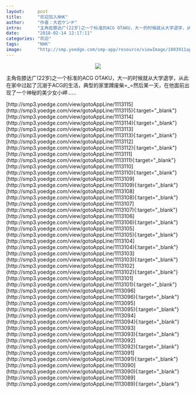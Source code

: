 ```yaml
---
layout:     post
title:      "欢迎加入NHK"
author:     "作者：大岩ケンヂ"
intro:      "主角佐膝达广(22岁)之一个标准的ACG OTAKU，大一的时候就从大学退学，从此在家中过起了沉溺于ACG的生活，典型的家里蹲废柴=_=然后某一天，在他面前出现了一个神秘的美少女小岬......"
date:       "2018-02-14 12:17:11"
categories: "欢迎"
tags:       "NHK"
image:      "http://smp.yoedge.com/smp-app/resource/viewImage/1003911appline.png"
---
```

<div style="text-align: center">
<p><img src="http://smp.yoedge.com/smp-app/resource/viewImage/1003911appline.png"/></p>
</div>
<p class="post-meta">
<span>主角佐膝达广(22岁)之一个标准的ACG OTAKU，大一的时候就从大学退学，从此在家中过起了沉溺于ACG的生活，典型的家里蹲废柴=_=然后某一天，在他面前出现了一个神秘的美少女小岬......</span>
</p>
[http://smp3.yoedge.com/view/gotoAppLine/1113115](http://smp3.yoedge.com/view/gotoAppLine/1113115){:target="_blank"}
[http://smp3.yoedge.com/view/gotoAppLine/1113114](http://smp3.yoedge.com/view/gotoAppLine/1113114){:target="_blank"}
[http://smp3.yoedge.com/view/gotoAppLine/1113113](http://smp3.yoedge.com/view/gotoAppLine/1113113){:target="_blank"}
[http://smp3.yoedge.com/view/gotoAppLine/1113112](http://smp3.yoedge.com/view/gotoAppLine/1113112){:target="_blank"}
[http://smp3.yoedge.com/view/gotoAppLine/1113111](http://smp3.yoedge.com/view/gotoAppLine/1113111){:target="_blank"}
[http://smp3.yoedge.com/view/gotoAppLine/1113110](http://smp3.yoedge.com/view/gotoAppLine/1113110){:target="_blank"}
[http://smp3.yoedge.com/view/gotoAppLine/1113109](http://smp3.yoedge.com/view/gotoAppLine/1113109){:target="_blank"}
[http://smp3.yoedge.com/view/gotoAppLine/1113108](http://smp3.yoedge.com/view/gotoAppLine/1113108){:target="_blank"}
[http://smp3.yoedge.com/view/gotoAppLine/1113107](http://smp3.yoedge.com/view/gotoAppLine/1113107){:target="_blank"}
[http://smp3.yoedge.com/view/gotoAppLine/1113106](http://smp3.yoedge.com/view/gotoAppLine/1113106){:target="_blank"}
[http://smp3.yoedge.com/view/gotoAppLine/1113105](http://smp3.yoedge.com/view/gotoAppLine/1113105){:target="_blank"}
[http://smp3.yoedge.com/view/gotoAppLine/1113104](http://smp3.yoedge.com/view/gotoAppLine/1113104){:target="_blank"}
[http://smp3.yoedge.com/view/gotoAppLine/1113103](http://smp3.yoedge.com/view/gotoAppLine/1113103){:target="_blank"}
[http://smp3.yoedge.com/view/gotoAppLine/1113102](http://smp3.yoedge.com/view/gotoAppLine/1113102){:target="_blank"}
[http://smp3.yoedge.com/view/gotoAppLine/1113101](http://smp3.yoedge.com/view/gotoAppLine/1113101){:target="_blank"}
[http://smp3.yoedge.com/view/gotoAppLine/1113096](http://smp3.yoedge.com/view/gotoAppLine/1113096){:target="_blank"}
[http://smp3.yoedge.com/view/gotoAppLine/1113095](http://smp3.yoedge.com/view/gotoAppLine/1113095){:target="_blank"}
[http://smp3.yoedge.com/view/gotoAppLine/1113094](http://smp3.yoedge.com/view/gotoAppLine/1113094){:target="_blank"}
[http://smp3.yoedge.com/view/gotoAppLine/1113093](http://smp3.yoedge.com/view/gotoAppLine/1113093){:target="_blank"}
[http://smp3.yoedge.com/view/gotoAppLine/1113092](http://smp3.yoedge.com/view/gotoAppLine/1113092){:target="_blank"}
[http://smp3.yoedge.com/view/gotoAppLine/1113091](http://smp3.yoedge.com/view/gotoAppLine/1113091){:target="_blank"}
[http://smp3.yoedge.com/view/gotoAppLine/1113090](http://smp3.yoedge.com/view/gotoAppLine/1113090){:target="_blank"}
[http://smp3.yoedge.com/view/gotoAppLine/1113089](http://smp3.yoedge.com/view/gotoAppLine/1113089){:target="_blank"}



